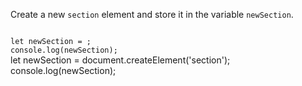 <!-- BUG: Incorrect solution -->
Create a new `section` element and store
it in the variable `newSection`.

<codeblock language="javascript" type="exercise" testMode="fixedInput">
<code>
let newSection = ;
console.log(newSection);
</code>

<solution>
let newSection = document.createElement('section');
console.log(newSection);
</solution>
</codeblock>